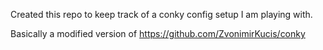 Created this repo to keep track of a conky config setup I am playing with.

Basically a modified version of https://github.com/ZvonimirKucis/conky
